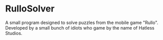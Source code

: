 # RulloSolver

A small program designed to solve puzzles from the mobile game "Rullo".
Developed by a small bunch of idiots who game by the name of Hatless Studios.